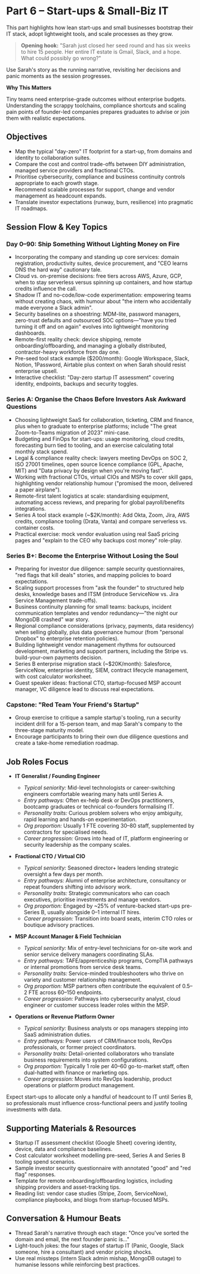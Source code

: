 # Part 6 – Start-ups & Small-Biz IT

This part highlights how lean start-ups and small businesses bootstrap their IT stack, adopt lightweight tools, and scale processes as they grow.

> **Opening hook:** "Sarah just closed her seed round and has six weeks to hire 15 people. Her entire IT estate is Gmail, Slack, and a hope. What could possibly go wrong?"

Use Sarah's story as the running narrative, revisiting her decisions and panic moments as the session progresses.

**Why This Matters**

Tiny teams need enterprise-grade outcomes without enterprise budgets. Understanding the scrappy toolchains, compliance shortcuts and scaling pain points of founder-led companies prepares graduates to advise or join them with realistic expectations.

## Objectives

- Map the typical "day-zero" IT footprint for a start-up, from domains and identity to collaboration suites.
- Compare the cost and control trade-offs between DIY administration, managed service providers and fractional CTOs.
- Prioritise cybersecurity, compliance and business continuity controls appropriate to each growth stage.
- Recommend scalable processes for support, change and vendor management as headcount expands.
- Translate investor expectations (runway, burn, resilience) into pragmatic IT roadmaps.

## Session Flow & Key Topics

### Day 0–90: Ship Something Without Lighting Money on Fire

- Incorporating the company and standing up core services: domain registration, productivity suites, device procurement, and "CEO learns DNS the hard way" cautionary tale.
- Cloud vs. on-premise decisions: free tiers across AWS, Azure, GCP, when to stay serverless versus spinning up containers, and how startup credits influence the call.
- Shadow IT and no-code/low-code experimentation: empowering teams without creating chaos, with humour about "the intern who accidentally made everyone a Slack admin".
- Security baselines on a shoestring: MDM-lite, password managers, zero-trust defaults and outsourced SOC options—"have you tried turning it off and on again" evolves into lightweight monitoring dashboards.
- Remote-first reality check: device shipping, remote onboarding/offboarding, and managing a globally distributed, contractor-heavy workforce from day one.
- Pre-seed tool stack example ($200/month): Google Workspace, Slack, Notion, 1Password, Airtable plus context on when Sarah should resist enterprise upsell.
- Interactive checklist: "Day-zero startup IT assessment" covering identity, endpoints, backups and security toggles.

### Series A: Organise the Chaos Before Investors Ask Awkward Questions

- Choosing lightweight SaaS for collaboration, ticketing, CRM and finance, plus when to graduate to enterprise platforms; include "The great Zoom-to-Teams migration of 2023" mini-case.
- Budgeting and FinOps for start-ups: usage monitoring, cloud credits, forecasting burn tied to tooling, and an exercise calculating total monthly stack spend.
- Legal & compliance reality check: lawyers meeting DevOps on SOC 2, ISO 27001 timelines, open source licence compliance (GPL, Apache, MIT) and "Data privacy by design when you're moving fast".
- Working with fractional CTOs, virtual CIOs and MSPs to cover skill gaps, highlighting vendor relationship humour ("promised the moon, delivered a paper airplane").
- Remote-first talent logistics at scale: standardising equipment, automating access reviews, and preparing for global payroll/benefits integrations.
- Series A tool stack example (~$2K/month): Add Okta, Zoom, Jira, AWS credits, compliance tooling (Drata, Vanta) and compare serverless vs. container costs.
- Practical exercise: mock vendor evaluation using real SaaS pricing pages and "explain to the CEO why backups cost money" role-play.

### Series B+: Become the Enterprise Without Losing the Soul

- Preparing for investor due diligence: sample security questionnaires, "red flags that kill deals" stories, and mapping policies to board expectations.
- Scaling support processes from "ask the founder" to structured help desks, knowledge bases and ITSM (introduce ServiceNow vs. Jira Service Management trade-offs).
- Business continuity planning for small teams: backups, incident communication templates and vendor redundancy—"the night our MongoDB crashed" war story.
- Regional compliance considerations (privacy, payments, data residency) when selling globally, plus data governance humour (from "personal Dropbox" to enterprise retention policies).
- Building lightweight vendor management rhythms for outsourced development, marketing and support partners, including the Stripe vs. build-your-own payments decision.
- Series B enterprise migration stack (~$20K/month): Salesforce, ServiceNow, enterprise identity, SIEM, contract lifecycle management, with cost calculator worksheet.
- Guest speaker ideas: fractional CTO, startup-focused MSP account manager, VC diligence lead to discuss real expectations.

### Capstone: "Red Team Your Friend's Startup"

- Group exercise to critique a sample startup's tooling, run a security incident drill for a 15-person team, and map Sarah's company to the three-stage maturity model.
- Encourage participants to bring their own due diligence questions and create a take-home remediation roadmap.

## Job Roles Focus

- **IT Generalist / Founding Engineer**
  - *Typical seniority:* Mid-level technologists or career-switching engineers comfortable wearing many hats until Series A.
  - *Entry pathways:* Often ex-help desk or DevOps practitioners, bootcamp graduates or technical co-founders formalising IT.
  - *Personality traits:* Curious problem solvers who enjoy ambiguity, rapid learning and hands-on experimentation.
  - *Org proportion:* Usually 1 FTE covering 30–80 staff, supplemented by contractors for specialised needs.
  - *Career progression:* Grows into head of IT, platform engineering or security leadership as the company scales.

- **Fractional CTO / Virtual CIO**
  - *Typical seniority:* Seasoned director+ leaders lending strategic oversight a few days per month.
  - *Entry pathways:* Alumni of enterprise architecture, consultancy or repeat founders shifting into advisory work.
  - *Personality traits:* Strategic communicators who can coach executives, prioritise investments and manage vendors.
  - *Org proportion:* Engaged by ~25% of venture-backed start-ups pre-Series B, usually alongside 0–1 internal IT hires.
  - *Career progression:* Transition into board seats, interim CTO roles or boutique advisory practices.

- **MSP Account Manager & Field Technician**
  - *Typical seniority:* Mix of entry-level technicians for on-site work and senior service delivery managers coordinating SLAs.
  - *Entry pathways:* TAFE/apprenticeship programs, CompTIA pathways or internal promotions from service desk teams.
  - *Personality traits:* Service-minded troubleshooters who thrive on variety and customer relationship management.
  - *Org proportion:* MSP partners often contribute the equivalent of 0.5–2 FTE across 60–150 endpoints.
  - *Career progression:* Pathways into cybersecurity analyst, cloud engineer or customer success leader roles within the MSP.

- **Operations or Revenue Platform Owner**
  - *Typical seniority:* Business analysts or ops managers stepping into SaaS administration duties.
  - *Entry pathways:* Power users of CRM/finance tools, RevOps professionals, or former project coordinators.
  - *Personality traits:* Detail-oriented collaborators who translate business requirements into system configurations.
  - *Org proportion:* Typically 1 role per 40–60 go-to-market staff, often dual-hatted with finance or marketing ops.
  - *Career progression:* Moves into RevOps leadership, product operations or platform product management.

Expect start-ups to allocate only a handful of headcount to IT until Series B, so professionals must influence cross-functional peers and justify tooling investments with data.

## Supporting Materials & Resources

- Startup IT assessment checklist (Google Sheet) covering identity, device, data and compliance baselines.
- Cost calculator worksheet modelling pre-seed, Series A and Series B tooling spend scenarios.
- Sample investor security questionnaire with annotated "good" and "red flag" responses.
- Template for remote onboarding/offboarding logistics, including shipping providers and asset-tracking tips.
- Reading list: vendor case studies (Stripe, Zoom, ServiceNow), compliance playbooks, and blogs from startup-focused MSPs.

## Conversation & Humour Beats

- Thread Sarah's narrative through each stage: "Once you've sorted the domain and email, the next founder panic is…"
- Light-touch jokes: the four stages of startup IT (Panic, Google, Slack someone, hire a consultant) and vendor pricing shocks.
- Use real missteps (intern Slack admin mishap, MongoDB outage) to humanise lessons while reinforcing best practices.

